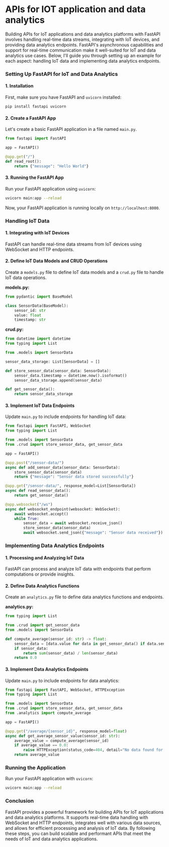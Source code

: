 # APIs for IOT application and data analytics

Building APIs for IoT applications and data analytics platforms with FastAPI involves handling real-time data streams, integrating with IoT devices, and providing data analytics endpoints. FastAPI's asynchronous capabilities and support for real-time communication make it well-suited for IoT and data analytics use cases. Below, I'll guide you through setting up an example for each aspect: handling IoT data and implementing data analytics endpoints.

### Setting Up FastAPI for IoT and Data Analytics

#### 1. Installation

First, make sure you have FastAPI and `uvicorn` installed:

```bash
pip install fastapi uvicorn
```

#### 2. Create a FastAPI App

Let's create a basic FastAPI application in a file named `main.py`.

```python
from fastapi import FastAPI

app = FastAPI()

@app.get("/")
def read_root():
    return {"message": "Hello World"}
```

#### 3. Running the FastAPI App

Run your FastAPI application using `uvicorn`:

```bash
uvicorn main:app --reload
```

Now, your FastAPI application is running locally on `http://localhost:8000`.

### Handling IoT Data

#### 1. Integrating with IoT Devices

FastAPI can handle real-time data streams from IoT devices using WebSocket and HTTP endpoints.

#### 2. Define IoT Data Models and CRUD Operations

Create a `models.py` file to define IoT data models and a `crud.py` file to handle IoT data operations.

**models.py:**

```python
from pydantic import BaseModel

class SensorData(BaseModel):
    sensor_id: str
    value: float
    timestamp: str
```

**crud.py:**

```python
from datetime import datetime
from typing import List

from .models import SensorData

sensor_data_storage: List[SensorData] = []

def store_sensor_data(sensor_data: SensorData):
    sensor_data.timestamp = datetime.now().isoformat()
    sensor_data_storage.append(sensor_data)

def get_sensor_data():
    return sensor_data_storage
```

#### 3. Implement IoT Data Endpoints

Update `main.py` to include endpoints for handling IoT data:

```python
from fastapi import FastAPI, WebSocket
from typing import List

from .models import SensorData
from .crud import store_sensor_data, get_sensor_data

app = FastAPI()

@app.post("/sensor-data/")
async def add_sensor_data(sensor_data: SensorData):
    store_sensor_data(sensor_data)
    return {"message": "Sensor data stored successfully"}

@app.get("/sensor-data/", response_model=List[SensorData])
async def read_sensor_data():
    return get_sensor_data()

@app.websocket("/ws")
async def websocket_endpoint(websocket: WebSocket):
    await websocket.accept()
    while True:
        sensor_data = await websocket.receive_json()
        store_sensor_data(sensor_data)
        await websocket.send_json({"message": "Sensor data received"})
```

### Implementing Data Analytics Endpoints

#### 1. Processing and Analyzing IoT Data

FastAPI can process and analyze IoT data with endpoints that perform computations or provide insights.

#### 2. Define Data Analytics Functions

Create an `analytics.py` file to define data analytics functions and endpoints.

**analytics.py:**

```python
from typing import List

from .crud import get_sensor_data
from .models import SensorData

def compute_average(sensor_id: str) -> float:
    sensor_data = [data.value for data in get_sensor_data() if data.sensor_id == sensor_id]
    if sensor_data:
        return sum(sensor_data) / len(sensor_data)
    return 0.0
```

#### 3. Implement Data Analytics Endpoints

Update `main.py` to include endpoints for data analytics:

```python
from fastapi import FastAPI, WebSocket, HTTPException
from typing import List

from .models import SensorData
from .crud import store_sensor_data, get_sensor_data
from .analytics import compute_average

app = FastAPI()

@app.get("/average/{sensor_id}", response_model=float)
async def get_average_sensor_value(sensor_id: str):
    average_value = compute_average(sensor_id)
    if average_value == 0.0:
        raise HTTPException(status_code=404, detail="No data found for this sensor")
    return average_value
```

### Running the Application

Run your FastAPI application with `uvicorn`:

```bash
uvicorn main:app --reload
```

### Conclusion

FastAPI provides a powerful framework for building APIs for IoT applications and data analytics platforms. It supports real-time data handling with WebSocket and HTTP endpoints, integrates well with various data sources, and allows for efficient processing and analysis of IoT data. By following these steps, you can build scalable and performant APIs that meet the needs of IoT and data analytics applications.